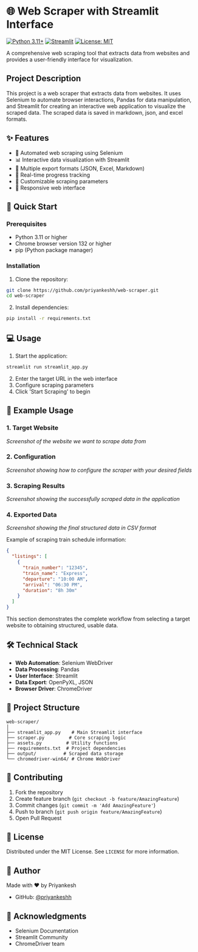 # 🌐 Web Scraper with Streamlit Interface

[![Python 3.11+](https://img.shields.io/badge/python-3.11+-blue.svg)](https://www.python.org/downloads/)
[![Streamlit](https://img.shields.io/badge/Streamlit-1.28+-red.svg)](https://streamlit.io/)
[![License: MIT](https://img.shields.io/badge/License-MIT-yellow.svg)](https://opensource.org/licenses/MIT)

A comprehensive web scraping tool that extracts data from websites and provides a user-friendly interface for visualization.

## Project Description

This project is a web scraper that extracts data from websites. It uses Selenium to automate browser interactions, Pandas for data manipulation, and Streamlit for creating an interactive web application to visualize the scraped data. The scraped data is saved in markdown, json, and excel formats.

## ✨ Features

- 🤖 Automated web scraping using Selenium
- 📊 Interactive data visualization with Streamlit
- 💾 Multiple export formats (JSON, Excel, Markdown)
- 🔄 Real-time progress tracking
- 🎯 Customizable scraping parameters
- 📱 Responsive web interface

## 🚀 Quick Start

### Prerequisites
- Python 3.11 or higher
- Chrome browser version 132 or higher
- pip (Python package manager)

### Installation

1. Clone the repository:
```bash
git clone https://github.com/priyankeshh/web-scraper.git
cd web-scraper
```

2. Install dependencies:
```bash
pip install -r requirements.txt
```

## 💻 Usage

1. Start the application:
```bash
streamlit run streamlit_app.py
```

2. Enter the target URL in the web interface
3. Configure scraping parameters
4. Click 'Start Scraping' to begin

## 📸 Example Usage

### 1. Target Website
<!-- Insert screenshot of the target website here -->
*Screenshot of the website we want to scrape data from*

### 2. Configuration
<!-- Insert screenshot of the scraper interface with configuration -->
*Screenshot showing how to configure the scraper with your desired fields*

### 3. Scraping Results
<!-- Insert screenshot of the scraped data in the app -->
*Screenshot showing the successfully scraped data in the application*

### 4. Exported Data
<!-- Insert screenshot of the exported CSV file -->
*Screenshot showing the final structured data in CSV format*

Example of scraping train schedule information:
```json
{
  "listings": [
    {
      "train_number": "12345",
      "train_name": "Express",
      "departure": "10:00 AM",
      "arrival": "06:30 PM",
      "duration": "8h 30m"
    }
  ]
}
```

This section demonstrates the complete workflow from selecting a target website to obtaining structured, usable data.

## 🛠️ Technical Stack

- **Web Automation**: Selenium WebDriver
- **Data Processing**: Pandas
- **User Interface**: Streamlit
- **Data Export**: OpenPyXL, JSON
- **Browser Driver**: ChromeDriver

## 📁 Project Structure

```
web-scraper/
│
├── streamlit_app.py    # Main Streamlit interface
├── scraper.py         # Core scraping logic
├── assets.py         # Utility functions
├── requirements.txt  # Project dependencies
├── output/          # Scraped data storage
└── chromedriver-win64/ # Chrome WebDriver
```

## 🤝 Contributing

1. Fork the repository
2. Create feature branch (`git checkout -b feature/AmazingFeature`)
3. Commit changes (`git commit -m 'Add AmazingFeature'`)
4. Push to branch (`git push origin feature/AmazingFeature`)
5. Open Pull Request

## 📝 License

Distributed under the MIT License. See `LICENSE` for more information.

## 👤 Author

Made with ❤️ by Priyankesh
- GitHub: [@priyankeshh](https://github.com/priyankeshh)

## 🙏 Acknowledgments

- Selenium Documentation
- Streamlit Community
- ChromeDriver team
